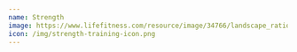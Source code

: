 ```yaml
---
name: Strength
image: https://www.lifefitness.com/resource/image/34766/landscape_ratio8x3/768/288/fd594ba43ca3baf1c4c7ae1289545ebc/UE/male-bench-press-hde-rack-4769-mr.jpg
icon: /img/strength-training-icon.png
---
```

